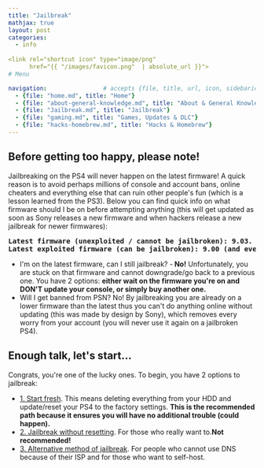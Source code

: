 ```yaml
---
title: "Jailbreak"
mathjax: true
layout: post
categories:
  - info
  
<link rel="shortcut icon" type="image/png" 
      href="{{ "/images/favicon.png"  | absolute_url }}">
# Menu

navigation:                # accepts {file, title, url, icon, sidebaricon}
  - {file: "home.md", title: "Home"}
  - {file: "about-general-knowledge.md", title: "About & General Knowledge"}
  - {file: "Jailbreak.md", title: "Jailbreak"}
  - {file: "gaming.md", title: "Games, Updates & DLC"}
  - {file: "hacks-homebrew.md", title: "Hacks & Homebrew"}
---
```


## Before getting too happy, please note!

Jailbreaking on the PS4 will never happen on the latest firmware! A quick reason is to avoid perhaps millions of console and account bans, online cheaters and everything else that can ruin other people&#39;s fun (which is a lesson learned from the PS3). Below you can find quick info on what firmware should I be on before attempting anything (this will get updated as soon as Sony releases a new firmware and when hackers release a new jailbreak for newer firmwares):

<pre>
<strong>Latest firmware (unexploited / cannot be jailbroken): 9.03.</strong>
<strong>Latest exploited firmware (can be jailbroken): 9.00 (and everything lower).</strong>
</pre>

<ul>
	<li>I'm on the latest firmware, can I still jailbreak? -<strong> No!</strong> Unfortunately, you are stuck on that firmware and cannot downgrade/go back to a previous one. You have 2 options: <strong>either wait on the firmware you're on and DON'T update your console, or simply buy another one.</strong></li>
	<li>Will I get banned from PSN? No! By jailbreaking you are already on a lower firmware than the latest thus you can't do anything online without updating (this was made by design by Sony), which removes every worry from your account (you will never use it again on a jailbroken PS4).</li>
</ul>

## Enough talk, let's start...

Congrats, you&#39;re one of the lucky ones. To begin, you have 2 options to jailbreak:

   * [1. Start fresh](fresh-start-jailbreak.md). This means deleting everything from your HDD and update/reset your PS4 to the factory settings. **This is the recommended path because it ensures you will have no additional trouble (could happen).**
  * [2. Jailbreak without resetting](no-reset-jailbreak.md). For those who really want to.**Not recommended!**
  * [3. Alternative method of jailbreak](alternative-jailbreak.md). For people who cannot use DNS because of their ISP and for those who want to self-host.
